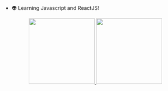 <h1><Hello message='Welcome to my profile!' /></h1>

<ul>
  <li>👽 Learning Javascript and ReactJS!</li>
</ul>

<div align="center">
  <a href="https://github.com/gabriellima2">
  <img height="180em" src="https://github-readme-stats.vercel.app/api?username=gabriellima2&show_icons=true&theme=aura&include_all_commits=true"/>
  <img height="180em" src="https://github-readme-stats.vercel.app/api/top-langs/?username=gabriellima2&layout=compact&langs_count=7&theme=aura"/>
</div>
